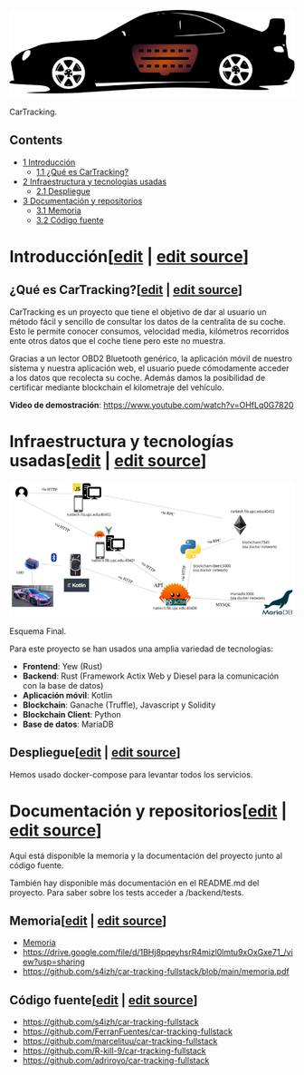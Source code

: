 [![](images/800px-LogoCarTracking.png)](/pti/index.php/File:LogoCarTracking.png)

CarTracking.

## Contents

* [1 Introducción](#Introducci.C3.B3n)
  + [1.1 ¿Qué es CarTracking?](#.C2.BFQu.C3.A9_es_CarTracking.3F)
* [2 Infraestructura y tecnologías usadas](#Infraestructura_y_tecnolog.C3.ADas_usadas)
  + [2.1 Despliegue](#Despliegue)
* [3 Documentación y repositorios](#Documentaci.C3.B3n_y_repositorios)
  + [3.1 Memoria](#Memoria)
  + [3.2 Código fuente](#C.C3.B3digo_fuente)

# Introducción[[edit](/pti/index.php?title=Categor%C3%ADa:CarTracking&veaction=edit&section=1 "Edit section: Introducción") | [edit source](/pti/index.php?title=Categor%C3%ADa:CarTracking&action=edit&section=1 "Edit section: Introducción")]

## ¿Qué es CarTracking?[[edit](/pti/index.php?title=Categor%C3%ADa:CarTracking&veaction=edit&section=2 "Edit section: ¿Qué es CarTracking?") | [edit source](/pti/index.php?title=Categor%C3%ADa:CarTracking&action=edit&section=2 "Edit section: ¿Qué es CarTracking?")]

CarTracking es un proyecto que tiene el objetivo de dar al usuario un método fácil y sencillo de consultar los datos de la centralita de su coche. Esto le permite conocer consumos, velocidad media, kilómetros recorridos ente otros datos que el coche tiene pero este no muestra.

Gracias a un lector OBD2 Bluetooth genérico, la aplicación móvil de nuestro sistema y nuestra aplicación web, el usuario puede cómodamente acceder a los datos que recolecta su coche. Además damos la posibilidad de certificar mediante blockchain el kilometraje del vehículo.

**Video de demostración**: <https://www.youtube.com/watch?v=OHfLq0G7820>

# Infraestructura y tecnologías usadas[[edit](/pti/index.php?title=Categor%C3%ADa:CarTracking&veaction=edit&section=3 "Edit section: Infraestructura y tecnologías usadas") | [edit source](/pti/index.php?title=Categor%C3%ADa:CarTracking&action=edit&section=3 "Edit section: Infraestructura y tecnologías usadas")]

[![](images/800px-Esquemafinal.png)](/pti/index.php/File:Esquemafinal.png)

Esquema Final.

Para este proyecto se han usados una amplia variedad de tecnologías:

* **Frontend**: Yew (Rust)
* **Backend**: Rust (Framework Actix Web y Diesel para la comunicación con la base de datos)
* **Aplicación móvil**: Kotlin
* **Blockchain**: Ganache (Truffle), Javascript y Solidity
* **Blockchain Client**: Python
* **Base de datos**: MariaDB

## Despliegue[[edit](/pti/index.php?title=Categor%C3%ADa:CarTracking&veaction=edit&section=4 "Edit section: Despliegue") | [edit source](/pti/index.php?title=Categor%C3%ADa:CarTracking&action=edit&section=4 "Edit section: Despliegue")]

Hemos usado docker-compose para levantar todos los servicios.

# Documentación y repositorios[[edit](/pti/index.php?title=Categor%C3%ADa:CarTracking&veaction=edit&section=5 "Edit section: Documentación y repositorios") | [edit source](/pti/index.php?title=Categor%C3%ADa:CarTracking&action=edit&section=5 "Edit section: Documentación y repositorios")]

Aquí está disponible la memoria y la documentación del proyecto junto al código fuente.

También hay disponible más documentación en el README.md del proyecto. Para saber sobre los tests acceder a /backend/tests.

## Memoria[[edit](/pti/index.php?title=Categor%C3%ADa:CarTracking&veaction=edit&section=6 "Edit section: Memoria") | [edit source](/pti/index.php?title=Categor%C3%ADa:CarTracking&action=edit&section=6 "Edit section: Memoria")]

* [Memoria](/pti/images/9/92/Memoria.pdf "Memoria.pdf")
* <https://drive.google.com/file/d/1BHj8pqeyhsrR4mizl0lmtu9xOxGxe71_/view?usp=sharing>
* <https://github.com/s4izh/car-tracking-fullstack/blob/main/memoria.pdf>

## Código fuente[[edit](/pti/index.php?title=Categor%C3%ADa:CarTracking&veaction=edit&section=7 "Edit section: Código fuente") | [edit source](/pti/index.php?title=Categor%C3%ADa:CarTracking&action=edit&section=7 "Edit section: Código fuente")]

* <https://github.com/s4izh/car-tracking-fullstack>
* <https://github.com/FerranFuentes/car-tracking-fullstack>
* <https://github.com/marcelituu/car-tracking-fullstack>
* <https://github.com/R-kill-9/car-tracking-fullstack>
* <https://github.com/adriroyo/car-tracking-fullstack>